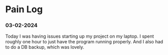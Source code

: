 # Pain Log

### 03-02-2024
Today I was having issues starting up my project on my laptop. I spent roughly one hour to just have the program running properly. And I also had to do a DB backup, which was lovely.

